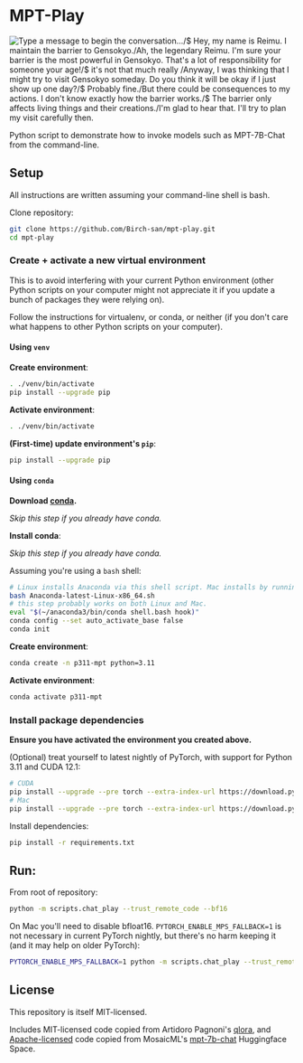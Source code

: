 # MPT-Play

<img src="https://github.com/Birch-san/mpt-play/assets/6141784/da9cbf86-bc1c-499d-9d9e-7eff3a210696" alt="Type a message to begin the conversation…/$ Hey, my name is Reimu. I maintain the barrier to Gensokyo./Ah, the legendary Reimu. I'm sure your barrier is the most powerful in Gensokyo. That's a lot of responsibility for someone your age!/$ it's not that much really /Anyway, I was thinking that I might try to visit Gensokyo someday. Do you think it will be okay if I just show up one day?/$ Probably fine./But there could be consequences to my actions. I don't know exactly how the barrier works./$ The barrier only affects living things and their creations./I'm glad to hear that. I'll try to plan my visit carefully then.">

Python script to demonstrate how to invoke models such as MPT-7B-Chat from the command-line.

## Setup

All instructions are written assuming your command-line shell is bash.

Clone repository:

```bash
git clone https://github.com/Birch-san/mpt-play.git
cd mpt-play
```

### Create + activate a new virtual environment

This is to avoid interfering with your current Python environment (other Python scripts on your computer might not appreciate it if you update a bunch of packages they were relying on).

Follow the instructions for virtualenv, or conda, or neither (if you don't care what happens to other Python scripts on your computer).

#### Using `venv`

**Create environment**:

```bash
. ./venv/bin/activate
pip install --upgrade pip
```

**Activate environment**:

```bash
. ./venv/bin/activate
```

**(First-time) update environment's `pip`**:

```bash
pip install --upgrade pip
```

#### Using `conda`

**Download [conda](https://www.anaconda.com/products/distribution).**

_Skip this step if you already have conda._

**Install conda**:

_Skip this step if you already have conda._

Assuming you're using a `bash` shell:

```bash
# Linux installs Anaconda via this shell script. Mac installs by running a .pkg installer.
bash Anaconda-latest-Linux-x86_64.sh
# this step probably works on both Linux and Mac.
eval "$(~/anaconda3/bin/conda shell.bash hook)"
conda config --set auto_activate_base false
conda init
```

**Create environment**:

```bash
conda create -n p311-mpt python=3.11
```

**Activate environment**:

```bash
conda activate p311-mpt
```

### Install package dependencies

**Ensure you have activated the environment you created above.**

(Optional) treat yourself to latest nightly of PyTorch, with support for Python 3.11 and CUDA 12.1:

```bash
# CUDA
pip install --upgrade --pre torch --extra-index-url https://download.pytorch.org/whl/nightly/cu121
# Mac
pip install --upgrade --pre torch --extra-index-url https://download.pytorch.org/whl/nightly/cpu
```

Install dependencies:

```bash
pip install -r requirements.txt
```

## Run:

From root of repository:

```bash
python -m scripts.chat_play --trust_remote_code --bf16
```

On Mac you'll need to disable bfloat16. `PYTORCH_ENABLE_MPS_FALLBACK=1` is not necessary in current PyTorch nightly, but there's no harm keeping it (and it may help on older PyTorch):

```bash
PYTORCH_ENABLE_MPS_FALLBACK=1 python -m scripts.chat_play --trust_remote_code
```

## License

This repository is itself MIT-licensed.

Includes MIT-licensed code copied from Artidoro Pagnoni's [qlora](https://github.com/artidoro/qlora), and [Apache-licensed](licenses/MosaicML-mpt-7b-chat-hf-space.Apache.LICENSE.txt) code copied from MosaicML's [mpt-7b-chat](https://huggingface.co/spaces/mosaicml/mpt-7b-chat/blob/main/app.py) Huggingface Space.